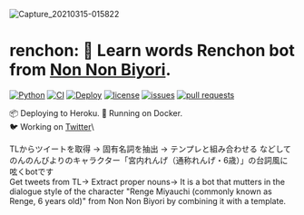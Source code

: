 ![Capture_20210315-015822](https://user-images.githubusercontent.com/46530214/111081605-6a729b00-8547-11eb-8b1b-ca1b786dc337.jpg)

# renchon: 💬 Learn words Renchon bot from [Non Non Biyori](https://nonnontv.com/tvanime/).

[![Python](https://img.shields.io/badge/Python-3.9.2-blue)](https://kotlinlang.org)
[![CI](https://github.com/iamtakagi/renchon/actions/workflows/ci.yml/badge.svg)](https://github.com/iamtakagi/renchon/actions/workflows/ci.yml)
[![Deploy](https://github.com/iamtakagi/renchon/actions/workflows/deploy.yml/badge.svg)](https://github.com/iamtakagi/renchon/actions/workflows/deploy.yml)
[![license](https://img.shields.io/github/license/iamtakagi/renchon)](https://github.com/iamtakagi/renchon/blob/master/LICENSE)
[![issues](https://img.shields.io/github/issues/iamtakagi/renchon)](https://github.com/iamtakagi/renchon/issues)
[![pull requests](https://img.shields.io/github/issues-pr/iamtakagi/renchon)](https://github.com/iamtakagi/renchon/pulls)

📦 Deploying to Heroku.
🐳 Running on Docker.\
🐦 Working on [Twitter](https://twitter.com/nyanpassnanon)\

TLからツイートを取得 -> 固有名詞を抽出 -> テンプレと組み合わせる などしてのんのんびよりのキャラクター「宮内れんげ（通称れんげ・6歳）」の台詞風に呟くbotです\
Get tweets from TL-> Extract proper nouns-> It is a bot that mutters in the dialogue style of the character "Renge Miyauchi (commonly known as Renge, 6 years old)" from Non Non Biyori by combining it with a template.
